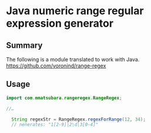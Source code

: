 # Java numeric range regular expression generator

## Summary
The following is a module translated to work with Java.  
https://github.com/voronind/range-regex  

## Usage

```Java
import com.mmatsubara.rangeregex.RangeRegex;

//…

  String regexStr = RangeRegex.regexForRange(12, 34);
  // nenerates: "1[2-9]|2\d|3[0-4]"
```  
